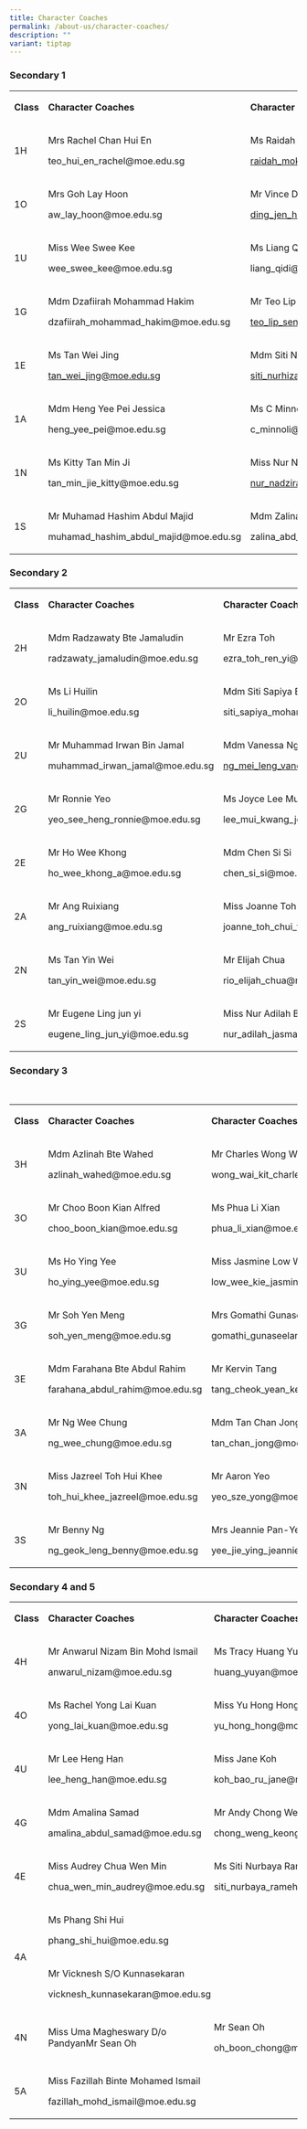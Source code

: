 ```yaml
---
title: Character Coaches
permalink: /about-us/character-coaches/
description: ""
variant: tiptap
---
```

<h3>Secondary 1</h3><table><tbody><tr><td rowspan="1" colspan="1"><p><strong>Class</strong></p></td><td rowspan="1" colspan="1"><p><strong>Character Coaches</strong></p></td><td rowspan="1" colspan="1"><p><strong>Character Coaches</strong></p></td></tr><tr><td rowspan="1" colspan="1"><p>1H</p></td><td rowspan="1" colspan="1"><p>Mrs Rachel Chan Hui En</p><p><a rel="noopener noreferrer nofollow" target="_blank">teo_hui_en_rachel@moe.edu.sg</a></p></td><td rowspan="1" colspan="1"><p>Ms Raidah Binte Moktar</p><p><a href="mailto:raidah_moktar@moe.edu.sg" rel="noopener noreferrer nofollow" target="_blank">raidah_moktar@moe.edu.sg</a></p></td></tr><tr><td rowspan="1" colspan="1"><p>1O</p></td><td rowspan="1" colspan="1"><p>Mrs Goh Lay Hoon</p><p><a rel="noopener noreferrer nofollow" target="_blank">aw_lay_hoon@moe.edu.sg</a></p></td><td rowspan="1" colspan="1"><p>Mr Vince Ding</p><p><a href="mailto:ding_jen_han@moe.edu.sg" rel="noopener noreferrer nofollow" target="_blank">ding_jen_han@moe.edu.sg</a></p></td></tr><tr><td rowspan="1" colspan="1"><p>1U</p></td><td rowspan="1" colspan="1"><p>Miss Wee Swee Kee</p><p><a rel="noopener noreferrer nofollow" target="_blank">wee_swee_kee@moe.edu.sg</a></p></td><td rowspan="1" colspan="1"><p>Ms Liang Qidi</p><p><a rel="noopener noreferrer nofollow" target="_blank">liang_qidi@moe.edu.sg</a></p></td></tr><tr><td rowspan="1" colspan="1"><p>1G</p></td><td rowspan="1" colspan="1"><p>Mdm Dzafiirah Mohammad Hakim</p><p><a rel="noopener noreferrer nofollow" target="_blank">dzafiirah_mohammad_hakim@moe.edu.sg</a></p></td><td rowspan="1" colspan="1"><p>Mr Teo Lip Seng</p><p><a href="mailto:teo_lip_seng@moe.edu.sg" rel="noopener noreferrer nofollow" target="_blank">teo_lip_seng@moe.edu.sg</a></p></td></tr><tr><td rowspan="1" colspan="1"><p>1E</p></td><td rowspan="1" colspan="1"><p>Ms Tan Wei Jing</p><p><a href="mailto:tan_wei_jing@moe.edu.sg" rel="noopener noreferrer nofollow" target="_blank">tan_wei_jing@moe.edu.sg</a></p></td><td rowspan="1" colspan="1"><p>Mdm Siti Nurhizah B Mohamed Hassan</p><p><a href="mailto:siti_nurhizah_mohamed_hassan@moe.edu.sg" rel="noopener noreferrer nofollow" target="_blank">siti_nurhizah_mohamed_hassan@moe.edu.sg</a></p></td></tr><tr><td rowspan="1" colspan="1"><p>1A</p></td><td rowspan="1" colspan="1"><p>Mdm Heng Yee Pei Jessica</p><p><a rel="noopener noreferrer nofollow" target="_blank">heng_yee_pei@moe.edu.sg</a></p></td><td rowspan="1" colspan="1"><p>Ms C Minnoli</p><p><a rel="noopener noreferrer nofollow" target="_blank">c_minnoli@moe.edu.sg</a></p></td></tr><tr><td rowspan="1" colspan="1"><p>1N</p></td><td rowspan="1" colspan="1"><p>Ms Kitty Tan Min Ji</p><p><a rel="noopener noreferrer nofollow" target="_blank">tan_min_jie_kitty@moe.edu.sg</a></p></td><td rowspan="1" colspan="1"><p>Miss Nur Nadzirah Binte Abdul Halim Kadri</p><p><a href="mailto:nur_nadzirah_abdul@moe.edu.sg" rel="noopener noreferrer nofollow" target="_blank">nur_nadzirah_abdul@moe.edu.sg</a></p></td></tr><tr><td rowspan="1" colspan="1"><p>1S</p></td><td rowspan="1" colspan="1"><p>Mr Muhamad Hashim Abdul Majid</p><p><a rel="noopener noreferrer nofollow" target="_blank">muhamad_hashim_abdul_majid@moe.edu.sg</a></p></td><td rowspan="1" colspan="1"><p>Mdm Zalina Bte Abdul Jalil</p><p><a rel="noopener noreferrer nofollow" target="_blank">zalina_abd_jalil@moe.edu.sg</a></p></td></tr></tbody></table><h3>Secondary 2</h3><table><tbody><tr><td rowspan="1" colspan="1"><p><strong>Class</strong></p></td><td rowspan="1" colspan="1"><p><strong>Character Coaches</strong></p></td><td rowspan="1" colspan="1"><p><strong>Character Coaches</strong></p></td></tr><tr><td rowspan="1" colspan="1"><p>2H</p></td><td rowspan="1" colspan="1"><p>Mdm Radzawaty Bte Jamaludin</p><p><a rel="noopener noreferrer nofollow" target="_blank">radzawaty_jamaludin@moe.edu.sg</a></p></td><td rowspan="1" colspan="1"><p>Mr Ezra Toh</p><p><a rel="noopener noreferrer nofollow" target="_blank">ezra_toh_ren_yi@moe.edu.sg</a></p></td></tr><tr><td rowspan="1" colspan="1"><p>2O</p></td><td rowspan="1" colspan="1"><p>Ms Li Huilin</p><p><a rel="noopener noreferrer nofollow" target="_blank">li_huilin@moe.edu.sg</a></p></td><td rowspan="1" colspan="1"><p>Mdm Siti Sapiya Bte Mohd Sumri</p><p><a rel="noopener noreferrer nofollow" target="_blank">siti_sapiya_mohamad_sumr@moe.edu.sg</a></p></td></tr><tr><td rowspan="1" colspan="1"><p>2U</p></td><td rowspan="1" colspan="1"><p>Mr Muhammad Irwan Bin Jamal</p><p><a rel="noopener noreferrer nofollow" target="_blank">muhammad_irwan_jamal@moe.edu.sg</a></p></td><td rowspan="1" colspan="1"><p>Mdm Vanessa Ng</p><p><a href="mailto:ng_mei_leng_vanessa@moe.edu.sg" rel="noopener noreferrer nofollow" target="_blank">ng_mei_leng_vanessa@moe.edu.sg</a></p></td></tr><tr><td rowspan="1" colspan="1"><p>2G</p></td><td rowspan="1" colspan="1"><p>Mr Ronnie Yeo</p><p><a rel="noopener noreferrer nofollow" target="_blank">yeo_see_heng_ronnie@moe.edu.sg</a></p></td><td rowspan="1" colspan="1"><p>Ms Joyce Lee Mui Kwan</p><p><a rel="noopener noreferrer nofollow" target="_blank">lee_mui_kwang_joyce@moe.edu.sg</a></p></td></tr><tr><td rowspan="1" colspan="1"><p>2E</p></td><td rowspan="1" colspan="1"><p>Mr Ho Wee Khong</p><p><a rel="noopener noreferrer nofollow" target="_blank">ho_wee_khong_a@moe.edu.sg</a></p></td><td rowspan="1" colspan="1"><p>Mdm Chen Si Si</p><p><a rel="noopener noreferrer nofollow" target="_blank">chen_si_si@moe.edu.sg</a></p></td></tr><tr><td rowspan="1" colspan="1"><p>2A</p></td><td rowspan="1" colspan="1"><p>Mr Ang Ruixiang</p><p><a rel="noopener noreferrer nofollow" target="_blank">ang_ruixiang@moe.edu.sg</a></p></td><td rowspan="1" colspan="1"><p>Miss Joanne Toh</p><p><a rel="noopener noreferrer nofollow" target="_blank">joanne_toh_chui_theng@moe.edu.sg</a></p></td></tr><tr><td rowspan="1" colspan="1"><p>2N</p></td><td rowspan="1" colspan="1"><p>Ms Tan Yin Wei</p><p><a rel="noopener noreferrer nofollow" target="_blank">tan_yin_wei@moe.edu.sg</a></p></td><td rowspan="1" colspan="1"><p>Mr Elijah Chua</p><p><a rel="noopener noreferrer nofollow" target="_blank">rio_elijah_chua@moe.edu.sg</a></p></td></tr><tr><td rowspan="1" colspan="1"><p>2S</p></td><td rowspan="1" colspan="1"><p>Mr Eugene Ling jun yi</p><p><a rel="noopener noreferrer nofollow" target="_blank">eugene_ling_jun_yi@moe.edu.sg</a></p></td><td rowspan="1" colspan="1"><p>Miss Nur Adilah Binte Jasman</p><p><a rel="noopener noreferrer nofollow" target="_blank">nur_adilah_jasman@moe.edu.sg</a></p></td></tr></tbody></table><h3>Secondary 3</h3><p>&nbsp;</p><table><tbody><tr><td rowspan="1" colspan="1"><p><strong>Class</strong></p></td><td rowspan="1" colspan="1"><p><strong>Character Coaches</strong></p></td><td rowspan="1" colspan="1"><p><strong>Character Coaches</strong></p></td></tr><tr><td rowspan="1" colspan="1"><p>3H</p></td><td rowspan="1" colspan="1"><p>Mdm Azlinah Bte Wahed</p><p><a rel="noopener noreferrer nofollow" target="_blank">azlinah_wahed@moe.edu.sg</a></p></td><td rowspan="1" colspan="1"><p>Mr Charles Wong Wai Kit</p><p><a rel="noopener noreferrer nofollow" target="_blank">wong_wai_kit_charles@moe.edu.sg</a></p></td></tr><tr><td rowspan="1" colspan="1"><p>3O</p></td><td rowspan="1" colspan="1"><p>Mr Choo Boon Kian Alfred</p><p><a rel="noopener noreferrer nofollow" target="_blank">choo_boon_kian@moe.edu.sg</a></p></td><td rowspan="1" colspan="1"><p>Ms Phua Li Xian</p><p><a rel="noopener noreferrer nofollow" target="_blank">phua_li_xian@moe.edu.sg</a></p></td></tr><tr><td rowspan="1" colspan="1"><p>3U</p></td><td rowspan="1" colspan="1"><p>Ms Ho Ying Yee</p><p><a rel="noopener noreferrer nofollow" target="_blank">ho_ying_yee@moe.edu.sg</a></p></td><td rowspan="1" colspan="1"><p>Miss Jasmine Low Wee Kie</p><p><a rel="noopener noreferrer nofollow" target="_blank">low_wee_kie_jasmine@moe.edu.sg</a></p></td></tr><tr><td rowspan="1" colspan="1"><p>3G</p></td><td rowspan="1" colspan="1"><p>Mr Soh Yen Meng</p><p><a rel="noopener noreferrer nofollow" target="_blank">soh_yen_meng@moe.edu.sg</a></p></td><td rowspan="1" colspan="1"><p>Mrs Gomathi Gunaseelan</p><p><a rel="noopener noreferrer nofollow" target="_blank">gomathi_gunaseelan@moe.edu.sg</a></p></td></tr><tr><td rowspan="1" colspan="1"><p>3E</p></td><td rowspan="1" colspan="1"><p>Mdm Farahana Bte Abdul Rahim</p><p><a rel="noopener noreferrer nofollow" target="_blank">farahana_abdul_rahim@moe.edu.sg</a></p></td><td rowspan="1" colspan="1"><p>Mr Kervin Tang</p><p><a rel="noopener noreferrer nofollow" target="_blank">tang_cheok_yean_kervin@moe.edu.sg</a></p></td></tr><tr><td rowspan="1" colspan="1"><p>3A</p></td><td rowspan="1" colspan="1"><p>Mr Ng Wee Chung</p><p><a rel="noopener noreferrer nofollow" target="_blank">ng_wee_chung@moe.edu.sg</a></p></td><td rowspan="1" colspan="1"><p>Mdm Tan Chan Jong</p><p><a rel="noopener noreferrer nofollow" target="_blank">tan_chan_jong@moe.edu.sg</a></p></td></tr><tr><td rowspan="1" colspan="1"><p>3N</p></td><td rowspan="1" colspan="1"><p>Miss Jazreel Toh Hui Khee</p><p><a rel="noopener noreferrer nofollow" target="_blank">toh_hui_khee_jazreel@moe.edu.sg</a></p></td><td rowspan="1" colspan="1"><p>Mr Aaron Yeo</p><p><a rel="noopener noreferrer nofollow" target="_blank">yeo_sze_yong@moe.edu.sg</a></p></td></tr><tr><td rowspan="1" colspan="1"><p>3S</p></td><td rowspan="1" colspan="1"><p>Mr Benny Ng</p><p><a rel="noopener noreferrer nofollow" target="_blank">ng_geok_leng_benny@moe.edu.sg</a></p></td><td rowspan="1" colspan="1"><p>Mrs Jeannie Pan-Yee Jie Ying</p><p><a rel="noopener noreferrer nofollow" target="_blank">yee_jie_ying_jeannie@moe.edu.sg</a></p></td></tr></tbody></table><h3>Secondary 4 and 5</h3><table><tbody><tr><td rowspan="1" colspan="1"><p><strong>Class</strong></p></td><td rowspan="1" colspan="1"><p><strong>Character Coaches</strong></p></td><td rowspan="1" colspan="1"><p><strong>Character Coaches</strong></p></td></tr><tr><td rowspan="1" colspan="1"><p>4H</p></td><td rowspan="1" colspan="1"><p>Mr Anwarul Nizam Bin Mohd Ismail</p><p><a rel="noopener noreferrer nofollow" target="_blank">anwarul_nizam@moe.edu.sg</a></p></td><td rowspan="1" colspan="1"><p>Ms Tracy Huang Yuyan</p><p><a rel="noopener noreferrer nofollow" target="_blank">huang_yuyan@moe.edu.sg</a></p></td></tr><tr><td rowspan="1" colspan="1"><p>4O</p></td><td rowspan="1" colspan="1"><p>Ms Rachel Yong Lai Kuan</p><p><a rel="noopener noreferrer nofollow" target="_blank">yong_lai_kuan@moe.edu.sg</a></p></td><td rowspan="1" colspan="1"><p>Miss Yu Hong Hong</p><p><a rel="noopener noreferrer nofollow" target="_blank">yu_hong_hong@moe.edu.sg</a></p></td></tr><tr><td rowspan="1" colspan="1"><p>4U</p></td><td rowspan="1" colspan="1"><p>Mr Lee Heng Han</p><p><a rel="noopener noreferrer nofollow" target="_blank">lee_heng_han@moe.edu.sg</a></p></td><td rowspan="1" colspan="1"><p>Miss Jane Koh</p><p><a rel="noopener noreferrer nofollow" target="_blank">koh_bao_ru_jane@moe.edu.sg</a></p></td></tr><tr><td rowspan="1" colspan="1"><p>4G</p></td><td rowspan="1" colspan="1"><p>Mdm Amalina Samad</p><p><a rel="noopener noreferrer nofollow" target="_blank">amalina_abdul_samad@moe.edu.sg</a></p></td><td rowspan="1" colspan="1"><p>Mr Andy Chong Weng Keong</p><p><a rel="noopener noreferrer nofollow" target="_blank">chong_weng_keong_andy@moe.edu.sg</a></p></td></tr><tr><td rowspan="1" colspan="1"><p>4E</p></td><td rowspan="1" colspan="1"><p>Miss Audrey Chua Wen Min</p><p><a rel="noopener noreferrer nofollow" target="_blank">chua_wen_min_audrey@moe.edu.sg</a></p></td><td rowspan="1" colspan="1"><p>Ms Siti Nurbaya Rameh</p><p><a rel="noopener noreferrer nofollow" target="_blank">siti_nurbaya_rameh@moe.edu.sg</a></p></td></tr><tr><td rowspan="2" colspan="1"><p>4A</p></td><td rowspan="1" colspan="1"><p>Ms Phang Shi Hui</p><p><a rel="noopener noreferrer nofollow" target="_blank">phang_shi_hui@moe.edu.sg</a></p></td><td rowspan="1" colspan="1"><p></p></td></tr><tr><td rowspan="1" colspan="2"><p>Mr Vicknesh S/O Kunnasekaran</p><p><a rel="noopener noreferrer nofollow" target="_blank">vicknesh_kunnasekaran@moe.edu.sg</a></p></td></tr><tr><td rowspan="1" colspan="1"><p>4N</p></td><td rowspan="1" colspan="1"><p>Miss Uma Magheswary D/o PandyanMr Sean Oh</p></td><td rowspan="1" colspan="1"><p>Mr Sean Oh</p><p><a rel="noopener noreferrer nofollow" target="_blank">oh_boon_chong@moe.edu.sg</a></p></td></tr><tr><td rowspan="1" colspan="1"><p>5A</p></td><td rowspan="1" colspan="1"><p>Miss Fazillah Binte Mohamed Ismail</p><p><a rel="noopener noreferrer nofollow" target="_blank">fazillah_mohd_ismail@moe.edu.sg</a></p></td><td rowspan="1" colspan="1"><p>&nbsp;</p></td></tr></tbody></table><p></p>